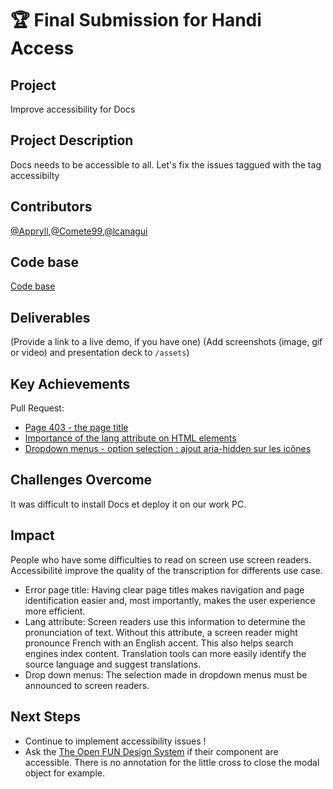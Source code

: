 # 🏆 Final Submission for Handi Access

## Project
Improve accessibility for Docs

## Project Description
Docs needs to be accessible to all. Let's fix the issues taggued with the tag accessibilty

## Contributors
[@Appryll](https://github.com/Appryll/),[@Comete99](https://github.com/Comete99),[@lcanagui](https://github.com/lcanagui)

## Code base
[Code base](https://github.com/Appryll/docs.git)

## Deliverables 
(Provide a link to a live demo, if you have one)
(Add screenshots (image, gif or video) and presentation deck to `/assets`)

## Key Achievements
Pull Request:
- [Page 403 - the page title](https://github.com/suitenumerique/docs/pull/1042)
- [Importance of the lang attribute on HTML elements](https://github.com/suitenumerique/docs/pull/1037)
- [Dropdown menus - option selection : ajout aria-hidden sur les icônes](https://github.com/suitenumerique/docs/pull/1036)

## Challenges Overcome
It was difficult to install Docs et deploy it on our work PC.

## Impact
People who have some difficulties to read on screen use screen readers. Accessibilité improve the quality of the transcription for differents use case.
- Error page title: Having clear page titles makes navigation and page identification easier and, most importantly, makes the user experience more efficient.
- Lang attribute: Screen readers use this information to determine the pronunciation of text. Without this attribute, a screen reader might pronounce French with an English accent. This also helps search engines index content. Translation tools can more easily identify the source language and suggest translations.
- Drop down menus: The selection made in dropdown menus must be announced to screen readers.

## Next Steps
- Continue to implement accessibility issues !
- Ask the [The Open FUN Design System](https://github.com/openfun/cunningham) if their component are accessible. There is no annotation for the little cross to close the modal object for example. 
